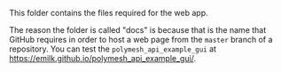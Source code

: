 This folder contains the files required for the web app.

The reason the folder is called "docs" is because that is the name that GitHub requires in order to host a web page from the `master` branch of a repository. You can test the `polymesh_api_example_gui` at <https://emilk.github.io/polymesh_api_example_gui/>.
